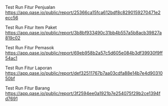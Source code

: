 Test Run Fitur Penjualan
https://app.qase.io/public/report/25366ca15fca612bdf8c8290159270471e2ecc56

Test Run Fitur Item Paket
https://app.qase.io/public/report/3b8bf933490c31bb4b557a5b8acb39827a819c02

Test Run Fitur Pemasok
https://app.qase.io/public/report/69eb958b2a57c5d605e084b3df39930f9ff54ac1

Test Run Fitur Laporan
https://app.qase.io/public/report/def32511767b7aa03cdfa88e14b7e4d9031050bf

Test Run Fitur Barang 
https://app.qase.io/public/report/3f2594ee0a1921b7e254075f29b2ce1394fd7691